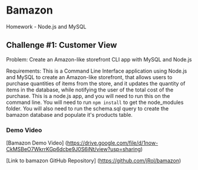 # Bamazon

Homework - Node.js and MySQL

## Challenge #1: Customer View

Problem: Create an Amazon-like storefront CLI app with MySQL and Node.js

Requirements: This is a Command Line Interface application using Node.js and MySQL to create an Amazon-like storefront, that allows users to purchase quantities of items from the store, and it updates the quantity of items in the database, while notifying the user of the total cost of the purchase.  This is a node.js app, and you will need to run this on the command line. You will need to run `npm install` to get the node_modules folder.  You will also need to run the schema.sql query to create the bamazon database and populate it's products table.

### Demo Video

[Bamazon Demo Video] (https://drive.google.com/file/d/1now-CkMSBeO7WkrrKGp6dcbe9J0S6iNt/view?usp=sharing)

[Link to bamazon GitHub Repository] (https://github.com/jRol/bamazon)